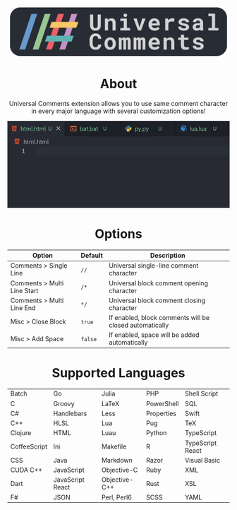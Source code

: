 <div align='center'>

![Banner](/images/banner.png)

# About
Universal Comments extension allows you to use same comment character in every major language with several customization options!

![Demo](/images/demo.gif)

# Options
| Option                      | Default | Description                                             |
|-----------------------------|---------|---------------------------------------------------------|
| Comments > Single Line      | `//`    | Universal single-line comment character                 |
| Comments > Multi Line Start | `/*`    | Universal block comment opening character               |
| Comments > Multi Line End   | `*/`    | Universal block comment closing character               |
| Misc > Close Block          | `true`  | If enabled, block comments will be closed automatically |
| Misc > Add Space            | `false` | If enabled, space will be added automatically           |

# Supported Languages
|              |                  |               |            |                  |
|--------------|------------------|---------------|------------|------------------|
| Batch        | Go               | Julia         | PHP        | Shell Script     |
| C            | Groovy           | LaTeX         | PowerShell | SQL              |
| C#           | Handlebars       | Less          | Properties | Swift            |
| C++          | HLSL             | Lua           | Pug        | TeX              |
| Clojure      | HTML             | Luau          | Python     | TypeScript       |
| CoffeeScript | Ini              | Makefile      | R          | TypeScript React |
| CSS          | Java             | Markdown      | Razor      | Visual Basic     |
| CUDA C++     | JavaScript       | Objective-C   | Ruby       | XML              |
| Dart         | JavaScript React | Objective-C++ | Rust       | XSL              |
| F#           | JSON             | Perl, Perl6   | SCSS       | YAML             |

</div>